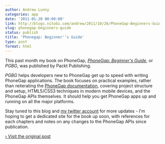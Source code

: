 ```yaml
---
author: Andrew Lunny
categories: app
date: '2011-01-20 00:00:00'
link: http://blogs.nitobi.com/andrew/2011/10/26/PhoneGap-Beginners-Guide
slug: phonegap-beginners-guide
status: publish
title: 'Phonegap: Beginner''s Guide'
type: post
format: html
---
```


This past month my book on PhoneGap, [_PhoneGap: Beginner's Guide_](http://www.amazon.com/PhoneGap-Beginners-Guide-Andrew-Lunny/dp/1849515360), or _PGBG_, was published by Packt Publishing.

_PGBG_ helps developers new to PhoneGap get up to speed with writing PhoneGap applications. The book focuses on practical examples, rather than reiterating the [PhoneGap documentation](http://docs.phonegap.com), covering project structure and setup, HTML5/CSS3 techniques in modern mobile devices, and the PhoneGap APIs themselves. It should help you get PhoneGap apps up and running on all the major platforms.

Stay tuned to this blog and [my twitter account](http://twitter.com/alunny) for more updates - I'm hoping to get a dedicated site for the book up soon, with references for each chapters and notes on any changes to the PhoneGap APIs since publication.

[› Visit the original post](http://blogs.nitobi.com/andrew/2011/10/26/PhoneGap-Beginners-Guide)

